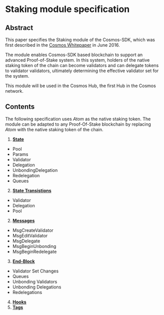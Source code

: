 # Staking module specification

## Abstract

This paper specifies the Staking module of the Cosmos-SDK, which was first
described in the [Cosmos Whitepaper](https://cosmos.network/about/whitepaper)
in June 2016. 

The module enables Cosmos-SDK based blockchain to support an advanced
Proof-of-Stake system. In this system, holders of the native staking token of
the chain can become validators and can delegate tokens to validator
validators, ultimately determining the effective validator set for the system.

This module will be used in the Cosmos Hub, the first Hub in the Cosmos
network.

## Contents

The following specification uses *Atom* as the native staking token. The module
can be adapted to any Proof-Of-Stake blockchain by replacing *Atom* with the
native staking token of the chain.

 1. **[State](state.md)**	
   - Pool
   - Params
   - Validator
   - Delegation
   - UnbondingDelegation
   - Redelegation
   - Queues
 2. **[State Transistions](state_transitions.md)**	
   - Validator
   - Delegation
   - Pool
 2. **[Messages](messages.md)**	
   - MsgCreateValidator
   - MsgEditValidator
   - MsgDelegate
   - MsgBeginUnbonding
   - MsgBeginRedelegate
 3. **[End-Block](end_block.md)**	
   - Validator Set Changes
   - Queues 
   - Unbonding Validators
   - Unbonding Delegations
   - Redelegations
 4. **[Hooks](hooks.md)**	
 5. **[Tags](tags.md)**	

